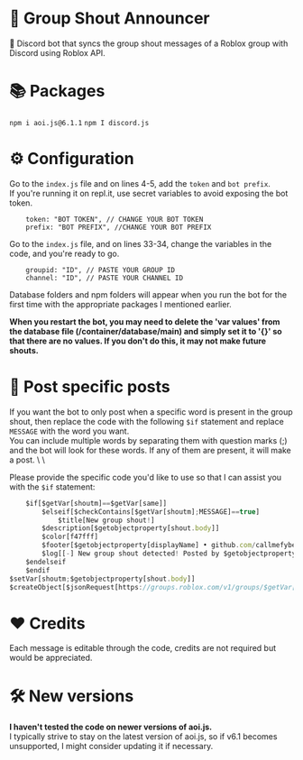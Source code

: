 # 🎉 Group Shout Announcer
🤖 Discord bot that syncs the group shout messages of a Roblox group with Discord using Roblox API.

# 📚 Packages 
```npm i aoi.js@6.1.1```
```npm I discord.js```

# ⚙️ Configuration
Go to the `index.js` file and on lines 4-5, add the `token` and `bot prefix`. \
If you're running it on repl.it, use secret variables to avoid exposing the bot token.
```
    token: "BOT TOKEN", // CHANGE YOUR BOT TOKEN
    prefix: "BOT PREFIX", //CHANGE YOUR BOT PREFIX
```

Go to the `index.js` file, and on lines 33-34, change the variables in the code, and you're ready to go.
```	
	groupid: "ID", // PASTE YOUR GROUP ID
	channel: "ID", // PASTE YOUR CHANNEL ID
```
Database folders and npm folders will appear when you run the bot for the first time with the appropriate packages I mentioned earlier.

**When you restart the bot, you may need to delete the 'var values' from the database file (/container/database/main) and simply set it to '{}' so that there are no values. If you don't do this, it may not make future shouts.**
# 📮 Post specific posts
If you want the bot to only post when a specific word is present in the group shout, then replace the code with the following `$if` statement and replace `MESSAGE` with the word you want. \
You can include multiple words by separating them with question marks (;) and the bot will look for these words. If any of them are present, it will make a post. \ \

Please provide the specific code you'd like to use so that I can assist you with the `$if` statement:
```js
    $if[$getVar[shoutm]==$getVar[same]]
    	$elseif[$checkContains[$getVar[shoutm];MESSAGE]==true]
    		$title[New group shout!]
		$description[$getobjectproperty[shout.body]]
		$color[f47fff]
		$footer[$getobjectproperty[displayName] • github.com/callmefyber]
		$log[[-] New group shout detected! Posted by $getobjectproperty[displayName]]
	$endelseif
	$endif
$setVar[shoutm;$getobjectproperty[shout.body]]
$createObject[$jsonRequest[https://groups.roblox.com/v1/groups/$getVar[groupid]]]
```
# ❤️ Credits
Each message is editable through the code, credits are not required but would be appreciated.
# 🛠️ New versions
**I haven't tested the code on newer versions of aoi.js.** \
I typically strive to stay on the latest version of aoi.js, so if v6.1 becomes unsupported, I might consider updating it if necessary.
